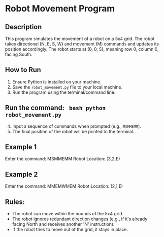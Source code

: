 # Robot Movement Program

## Description

This program simulates the movement of a robot on a 5x4 grid. The robot takes directional (N, E, S, W) and movement (M) commands and updates its position accordingly. The robot starts at (0, 0, S), meaning row 0, column 0, facing South.

## How to Run

1. Ensure Python is installed on your machine.
2. Save the `robot_movement.py` file to your local machine.
3. Run the program using the terminal/command line:
   
## Run the command: ``` bash python robot_movement.py```

4. Input a sequence of commands when prompted (e.g., `MSMMEMM`).
5. The final position of the robot will be printed to the terminal.

## Example 1
Enter the command: MSMMEMM
Robot Location: (3,2,E)

## Example 2
Enter the command: MMEMWMEM
Robot Location: (2,1,E)


## Rules:
- The robot can move within the bounds of the 5x4 grid.
- The robot ignores redundant direction changes (e.g., if it's already facing North and receives another 'N' instruction).
- If the robot tries to move out of the grid, it stays in place.
